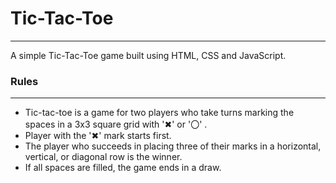 # Tic-Tac-Toe
---
A simple Tic-Tac-Toe game built using HTML, CSS and JavaScript.

### Rules
---
+ Tic-tac-toe is a game for two players who take turns marking the spaces in a 3x3 square grid with '✖' or '〇' .
+ Player with the '✖' mark starts first. 
+ The player who succeeds in placing three of their marks in a horizontal, vertical, or diagonal row is the winner.
+ If all spaces are filled, the game ends in a draw.